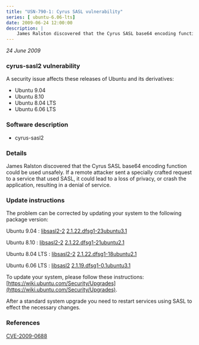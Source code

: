 ```yaml
---
title: "USN-790-1: Cyrus SASL vulnerability"
series: [ ubuntu-6.06-lts]
date: 2009-06-24 12:00:00
description: |
    James Ralston discovered that the Cyrus SASL base64 encoding function could be used unsafely.  If a remote attacker sent a specially crafted request to a service that used SASL, it could lead to a loss of privacy, or crash the application, resulting in a denial of service. 
--- 
```

 
 

*24 June 2009*

### cyrus-sasl2 vulnerability

A security issue affects these releases of Ubuntu and its derivatives:

* Ubuntu 9.04
* Ubuntu 8.10
* Ubuntu 8.04 LTS
* Ubuntu 6.06 LTS

### Software description

* cyrus-sasl2 

### Details

James Ralston discovered that the Cyrus SASL base64 encoding function could be used unsafely. If a remote attacker sent a specially crafted request to a service that used SASL, it could lead to a loss of privacy, or crash the application, resulting in a denial of service. 

### Update instructions

The problem can be corrected by updating your system to the following package version:

Ubuntu 9.04
 : [libsasl2-2](https://launchpad.net/ubuntu/+source/cyrus-sasl2) <span> [2.1.22.dfsg1-23ubuntu3.1](https://launchpad.net/ubuntu/+source/cyrus-sasl2/2.1.22.dfsg1-23ubuntu3.1) </span> 

Ubuntu 8.10
 : [libsasl2-2](https://launchpad.net/ubuntu/+source/cyrus-sasl2) <span> [2.1.22.dfsg1-21ubuntu2.1](https://launchpad.net/ubuntu/+source/cyrus-sasl2/2.1.22.dfsg1-21ubuntu2.1) </span> 

Ubuntu 8.04 LTS
 : [libsasl2-2](https://launchpad.net/ubuntu/+source/cyrus-sasl2) <span> [2.1.22.dfsg1-18ubuntu2.1](https://launchpad.net/ubuntu/+source/cyrus-sasl2/2.1.22.dfsg1-18ubuntu2.1) </span> 

Ubuntu 6.06 LTS
 : [libsasl2](https://launchpad.net/ubuntu/+source/cyrus-sasl2) <span> [2.1.19.dfsg1-0.1ubuntu3.1](https://launchpad.net/ubuntu/+source/cyrus-sasl2/2.1.19.dfsg1-0.1ubuntu3.1) </span> 

To update your system, please follow these instructions: [https://wiki.ubuntu.com/Security/Upgrades](https://wiki.ubuntu.com/Security/Upgrades).

After a standard system upgrade you need to restart services using SASL to effect the necessary changes. 

### References

 
 [CVE-2009-0688](http://people.ubuntu.com/~ubuntu-security/cve/CVE-2009-0688)
 

